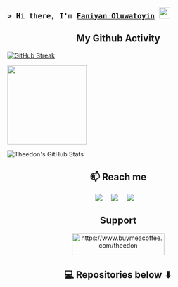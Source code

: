 ### <samp>&gt; Hi there, I'm <a href="https://www.linkedin.com/in/theedon/" target="_blank">Faniyan Oluwatoyin</a> <img src="https://media.giphy.com/media/hvRJCLFzcasrR4ia7z/giphy.gif" width="25"> </samp>

<h2  align="center">My Github Activity</h2>

[![GitHub Streak](http://github-readme-streak-stats.herokuapp.com?user=theedon&theme=dracula&hide_border=true&date_format=j%2Fn%5B%2FY%5D)](https://github.com/theedon)
  
<img height="180em" src="https://github-readme-stats.vercel.app/api/top-langs/?username=Theedon&exclude_repo=KNN-Image-Classification&show_icons=true&hide_border=true&layout=compact&langs_count=8&theme=dark"/>


![Theedon's GitHub Stats](https://github-readme-stats.vercel.app/api?username=Theedon&show_icons=true&hide_border=false&&count_private=true&include_all_commits=true&theme=dark)







<h2  align="center">📫 Reach me</h2>
<p align="center">
  <a target="_blank"href="https://www.linkedin.com/in/theedon/"><img src="https://img.shields.io/badge/linkedin-%230077B5.svg?&style=for-the-badge&logo=linkedin&logoColor=white" /></a>&nbsp;&nbsp;&nbsp;&nbsp;
  <a target="_blank"href="https://twitter.com/El_Critico_Don"><img src="https://img.shields.io/badge/twitter-%231DA1F2.svg?&style=for-the-badge&logo=twitter&logoColor=white" /></a>&nbsp;&nbsp;&nbsp;&nbsp;
  <a href="mailto:faniyantoyin@gmail.com?subject=Hello%20Oluwatoyin,%20From%20Github"><img src="https://img.shields.io/badge/gmail-%23D14836.svg?&style=for-the-badge&logo=gmail&logoColor=white" /></a>&nbsp;&nbsp;&nbsp;&nbsp;
</p>

<h2 align=center>Support</h2>
<p align="center"><a href="https://www.buymeacoffee.com/theedon"> <img align="center" src="https://cdn.buymeacoffee.com/buttons/v2/default-yellow.png" height="50" width="210" alt="https://www.buymeacoffee.com/theedon" /></a></p>



<h2  align="center">💻 Repositories below ⬇ </h2>
